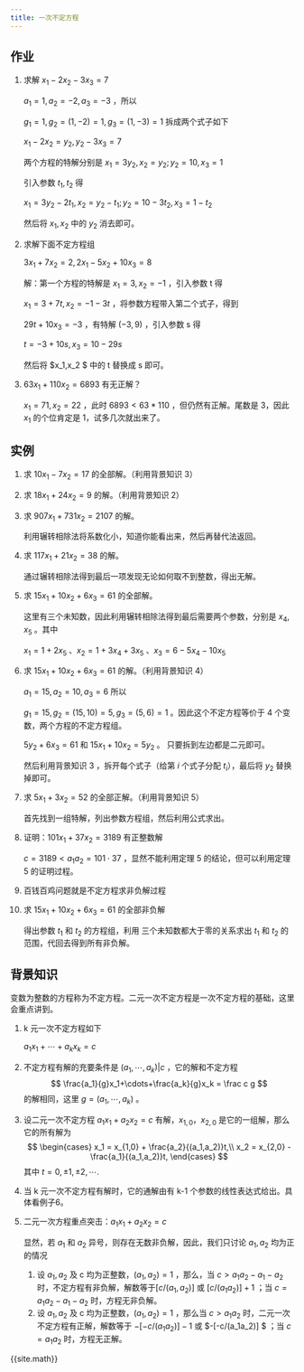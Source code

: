 ```yaml
---
title: 一次不定方程
---
```


## 作业

1. 求解 $x_1-2x_2-3x_3=7$

   $a_1=1,a_2=-2,a_3=-3$ ，所以

   $g_1=1,g_2=(1,-2)=1,g_3=(1,-3)=1$ 拆成两个式子如下

   $x_1-2x_2=y_2,y_2-3x_3=7$ 

   两个方程的特解分别是 $x_1 = 3y_2,x_2=y_2;y_2=10,x_3=1$

   引入参数 $t_1,t_2$ 得

   $x_1=3y_2-2t_1,x_2=y_2-t_1;y_2=10-3t_2,x_3=1-t_2$ 

   然后将 $x_1,x_2$ 中的 $y_2$ 消去即可。

2. 求解下面不定方程组

   $3x_1+7x_2=2,2x_1-5x_2+10x_3=8$

   解：第一个方程的特解是 $x_1=3,x_2=-1$ ，引入参数 t 得

   $x_1=3+7t,x_2=-1-3t$ ，将参数方程带入第二个式子，得到

   $29t+10x_3=-3$ ，有特解 $(-3,9)$ ，引入参数 s 得

   $t=-3+10s,x_3=10-29s$ 

   然后将 $x_1,x_2 $ 中的 t 替换成 s 即可。

3. $63x_1+110x_2=6893$ 有无正解？

   $x_1=71,x_2=22$ ，此时 $6893<63*110$ ，但仍然有正解。尾数是 3，因此 $x_1$ 的个位肯定是 1，试多几次就出来了。

## 实例

1. 求 $10x_1-7x_2 =17$ 的全部解。（利用背景知识 3）

2. 求 $18x_1 + 24x_2=9$ 的解。（利用背景知识 2）

3. 求 $907x_1 + 731x_2=2107$ 的解。

   利用辗转相除法将系数化小，知道你能看出来，然后再替代法返回。

4. 求 $117x_1 + 21x_2=38$ 的解。

   通过辗转相除法得到最后一项发现无论如何取不到整数，得出无解。

5. 求 $15x_1+10x_2+6x_3=61$ 的全部解。

   这里有三个未知数，因此利用辗转相除法得到最后需要两个参数，分别是 $x_4,x_5$ 。其中

   $x_1=1+2x_5$ 、$x_2=1+3x_4+3x_5$ 、$x_3=6-5x_4-10x_5$ 

6. 求 $15x_1+10x_2+6x_3=61$ 的解。（利用背景知识 4）

   $a_1=15,a_2=10,a_3=6$ 所以

   $g_1 = 15,g_2=(15,10)=5,g_3=(5,6)=1$ 。因此这个不定方程等价于 4 个变数，两个方程的不定方程组。

   $5y_2+6x_3=61$ 和 $15x_1+10x_2=5y_2$ 。  只要拆到左边都是二元即可。

   然后利用背景知识 3 ，拆开每个式子（给第 $i$ 个式子分配 $t_i$），最后将 $y_2$ 替换掉即可。
   
7. 求 $5x_1+3x_2=52$ 的全部正解。（利用背景知识 5）

   首先找到一组特解，列出参数方程组，然后利用公式求出。

8. 证明：$101x_1+37x_2=3189$ 有正整数解

   $c=3189<a_1a_2=101\cdot 37$ ，显然不能利用定理 5 的结论，但可以利用定理 5 的证明过程。 

9. 百钱百鸡问题就是不定方程求非负解过程

10. 求 $15x_1+10x_2+6x_3=61$ 的全部非负解

    得出参数 $t_1$ 和 $t_2$ 的方程组，利用 三个未知数都大于零的关系求出 $t_1$ 和 $t_2$ 的范围，代回去得到所有非负解。

## 背景知识

变数为整数的方程称为不定方程。二元一次不定方程是一次不定方程的基础，这里会重点讲到。

1. k 元一次不定方程如下

   $a_1x_1+\cdots + a_kx_k=c$

2. 不定方程有解的充要条件是 $(a_1,\cdots,a_k)|c$ ，它的解和不定方程
   $$
   \frac{a_1}{g}x_1+\cdots+\frac{a_k}{g}x_k = \frac c g
   $$
   的解相同，这里 $g=(a_1,\cdots,a_k)$ 。

3. 设二元一次不定方程 $a_1x_1+a_2x_2=c$ 有解，$x_{1,0} ，x_{2,0}$ 是它的一组解，那么它的所有解为
   $$
   \begin{cases}
   x_1 = x_{1,0} + \frac{a_2}{(a_1,a_2)}t,\\
   x_2 = x_{2,0} - \frac{a_1}{(a_1,a_2)}t,
   \end{cases}
   $$
   其中 $t=0, \pm1,\pm2,\cdots .$

4. 当 k 元一次不定方程有解时，它的通解由有 k-1 个参数的线性表达式给出。具体看例子6。

5. 二元一次方程重点突击：$a_1x_1+a_2x_2=c$

   显然，若 $a_1$ 和 $a_2$ 异号，则存在无数非负解，因此，我们只讨论 $a_1,a_2$ 均为正的情况

   1. 设 $a_1,a_2$ 及 c 均为正整数，$(a_1,a_2)=1$ ，那么，当 $c>a_1a_2-a_1-a_2$ 时，不定方程有非负解，解数等于$[c/(a_1,a_2)]$ 或 $[c/(a_1a_2)]+1$ ；当 $c=a_1a_2-a_1-a_2$ 时，方程无非负解。
   2. 设 $a_1,a_2$ 及 c 均为正整数，$(a_1,a_2)=1$ ，那么当 $c>a_1a_2$ 时，二元一次不定方程有正解，解数等于 $-[-c/(a_1a_2)]-1$ 或 $-[-c/(a_1a_2)] $ ；当 $c=a_1a_2$ 时，方程无正解。



{{site.math}}